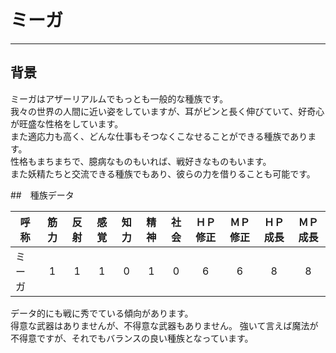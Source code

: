 # ミーガ

---

## 背景

ミーガはアザーリアルムでもっとも一般的な種族です。  
我々の世界の人間に近い姿をしていますが、耳がピンと長く伸びていて、好奇心が旺盛な性格をしています。  
また適応力も高く、どんな仕事もそつなくこなせることができる種族であります。  
性格もまちまちで、臆病なものもいれば、戦好きなものもいます。  
また妖精たちと交流できる種族でもあり、彼らの力を借りることも可能です。

##　種族データ

| 呼称       | 筋力 | 反射 | 感覚 | 知力 | 精神 | 社会 | ＨＰ修正 | ＭＰ修正 | ＨＰ成長 | ＭＰ成長 |
|------------|:----:|:----:|:----:|:----:|:----:|:----:|:--------:|:--------:|:--------:|:--------:|
| ミーガ     |   1  |   1  |   1  |   0  |   1  |   0  |     6    |     6    |     8    |     8    |

データ的にも戦に秀でている傾向があります。  
得意な武器はありませんが、不得意な武器もありません。
強いて言えば魔法が不得意ですが、それでもバランスの良い種族となっています。  
